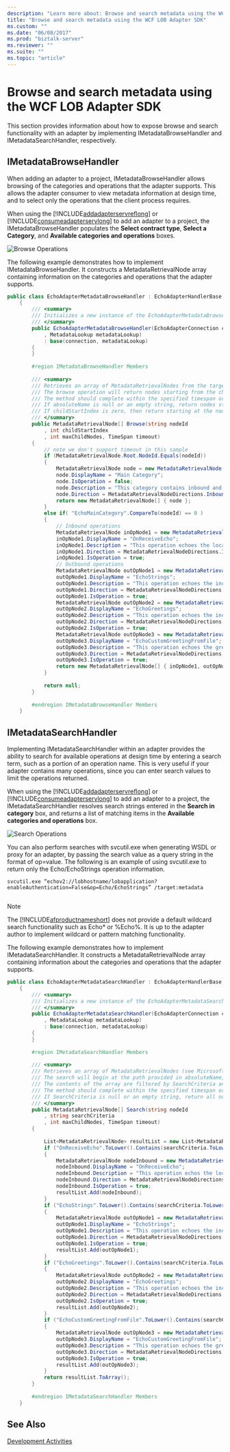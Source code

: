 ```yaml
---
description: "Learn more about: Browse and search metadata using the WCF LOB Adapter SDK"
title: "Browse and search metadata using the WCF LOB Adapter SDK"
ms.custom: ""
ms.date: "06/08/2017"
ms.prod: "biztalk-server"
ms.reviewer: ""
ms.suite: ""
ms.topic: "article"
---
```

# Browse and search metadata using the WCF LOB Adapter SDK
This section provides information about how to expose browse and search functionality with an adapter by implementing IMetadataBrowseHandler and IMetadataSearchHandler, respectively.  
  
## IMetadataBrowseHandler  
 When adding an adapter to a project, IMetadataBrowseHandler allows browsing of the categories and operations that the adapter supports. This allows the adapter consumer to view metadata information at design time, and to select only the operations that the client process requires.  
  
 When using the [!INCLUDE[addadapterservreflong](../../includes/addadapterservreflong-md.md)] or [!INCLUDE[consumeadapterservlong](../../includes/consumeadapterservlong-md.md)] to add an adapter to a project, the IMetadataBrowseHandler populates the **Select contract type**, **Select a Category**, and **Available categories and operations** boxes.  
  
 ![Browse Operations](../../adapters-and-accelerators/wcf-lob-adapter-sdk/media/b143971c-a50b-4ef2-a973-dfe4aa4fc17e.gif "b143971c-a50b-4ef2-a973-dfe4aa4fc17e")  
  
 The following example demonstrates how to implement IMetadataBrowseHandler. It constructs a MetadataRetrievalNode array containing information on the categories and operations that the adapter supports.  
  
```csharp  
public class EchoAdapterMetadataBrowseHandler : EchoAdapterHandlerBase, IMetadataBrowseHandler  
    {  
        /// <summary>  
        /// Initializes a new instance of the EchoAdapterMetadataBrowseHandler class  
        /// </summary>  
        public EchoAdapterMetadataBrowseHandler(EchoAdapterConnection connection  
            , MetadataLookup metadataLookup)  
            : base(connection, metadataLookup)  
        {  
        }  
  
        #region IMetadataBrowseHandler Members  
  
        /// <summary>  
        /// Retrieves an array of MetadataRetrievalNodes from the target system.  
        /// The browse operation will return nodes starting from the childStartIndex in the path provided in absoluteName, and the number of nodes returned is limited by maxChildNodes.  
        /// The method should complete within the specified timespan or throw a timeout exception.  
        /// If absoluteName is null or an empty string, return nodes starting from the root + childStartIndex.  
        /// If childStartIndex is zero, then return starting at the node indicated by absoluteName (or the root node if absoluteName is null or empty).  
        /// </summary>  
        public MetadataRetrievalNode[] Browse(string nodeId  
            , int childStartIndex  
            , int maxChildNodes, TimeSpan timeout)  
        {  
            // note we don't support timeout in this sample  
            if (MetadataRetrievalNode.Root.NodeId.Equals(nodeId))  
            {  
                MetadataRetrievalNode node = new MetadataRetrievalNode("EchoMainCategory");  
                node.DisplayName = "Main Category";  
                node.IsOperation = false;  
                node.Description = "This category contains inbound and outbound categories.";  
                node.Direction = MetadataRetrievalNodeDirections.Inbound | MetadataRetrievalNodeDirections.Outbound;  
                return new MetadataRetrievalNode[] { node };  
            }  
            else if( "EchoMainCategory".CompareTo(nodeId) == 0 )  
            {  
                // Inbound operations  
                MetadataRetrievalNode inOpNode1 = new MetadataRetrievalNode("Echo/OnReceiveEcho");  
                inOpNode1.DisplayName = "OnReceiveEcho";  
                inOpNode1.Description = "This operation echoes the location and length of a file dropped in the specified file system.";  
                inOpNode1.Direction = MetadataRetrievalNodeDirections.Inbound;  
                inOpNode1.IsOperation = true;  
                // Outbound operations  
                MetadataRetrievalNode outOpNode1 = new MetadataRetrievalNode("Echo/EchoStrings");  
                outOpNode1.DisplayName = "EchoStrings";  
                outOpNode1.Description = "This operation echoes the incoming string COUNT number of times in a string array.";  
                outOpNode1.Direction = MetadataRetrievalNodeDirections.Outbound;  
                outOpNode1.IsOperation = true;  
                MetadataRetrievalNode outOpNode2 = new MetadataRetrievalNode("Echo/EchoGreetings");  
                outOpNode2.DisplayName = "EchoGreetings";  
                outOpNode2.Description = "This operation echoes the incoming Greeting object COUNT number of times in an array of type Greeting.";  
                outOpNode2.Direction = MetadataRetrievalNodeDirections.Outbound;  
                outOpNode2.IsOperation = true;  
                MetadataRetrievalNode outOpNode3 = new MetadataRetrievalNode("Echo/EchoCustomGreetingFromFile");  
                outOpNode3.DisplayName = "EchoCustomGreetingFromFile";  
                outOpNode3.Description = "This operation echoes the greeting object by reading its instance from a file. The Greeting object's metadata is obtained from a predefined XSD file.";  
                outOpNode3.Direction = MetadataRetrievalNodeDirections.Outbound;  
                outOpNode3.IsOperation = true;  
                return new MetadataRetrievalNode[] { inOpNode1, outOpNode1, outOpNode2, outOpNode3 };  
            }  
  
            return null;  
        }  
  
        #endregion IMetadataBrowseHandler Members  
    }  
```  
  
## IMetadataSearchHandler  
 Implementing IMetadataSearchHandler within an adapter provides the ability to search for available operations at design time by entering a search term, such as a portion of an operation name. This is very useful if your adapter contains many operations, since you can enter search values to limit the operations returned.  
  
 When using the [!INCLUDE[addadapterservreflong](../../includes/addadapterservreflong-md.md)] or [!INCLUDE[consumeadapterservlong](../../includes/consumeadapterservlong-md.md)] to add an adapter to a project, the IMetadataSearchHandler resolves search strings entered in the **Search in category** box, and returns a list of matching items in the **Available categories and operations** box.  
  
 ![Search Operations](../../adapters-and-accelerators/wcf-lob-adapter-sdk/media/48dc9ca6-8697-42bf-9419-5fa35a19937f.gif "48dc9ca6-8697-42bf-9419-5fa35a19937f")  
  
 You can also perform searches with svcutil.exe when generating WSDL or proxy for an adapter, by passing the search value as a query string in the format of op=value. The following is an example of using svcutil.exe to return only the Echo/EchoStrings operation information.  
  
```  
svcutil.exe “echov2://lobhostname/lobapplication?enableAuthentication=False&op=Echo/EchoStrings” /target:metadata  
  
```  
  
> [!NOTE]
>  The [!INCLUDE[afproductnameshort](../../includes/afproductnameshort-md.md)] does not provide a default wildcard search functionality such as Echo* or %Echo%. It is up to the adapter author to implement wildcard or pattern matching functionality.  
  
 The following example demonstrates how to implement IMetadataSearchHandler. It constructs a MetadataRetrievalNode array containing information about the categories and operations that the adapter supports.  
  
```csharp  
public class EchoAdapterMetadataSearchHandler : EchoAdapterHandlerBase, IMetadataSearchHandler  
    {  
        /// <summary>  
        /// Initializes a new instance of the EchoAdapterMetadataSearchHandler class  
        /// </summary>  
        public EchoAdapterMetadataSearchHandler(EchoAdapterConnection connection  
            , MetadataLookup metadataLookup)  
            : base(connection, metadataLookup)  
        {  
        }  
  
        #region IMetadataSearchHandler Members  
  
        /// <summary>  
        /// Retrieves an array of MetadataRetrievalNodes (see Microsoft.ServiceModel.Channels) from the target system.  
        /// The search will begin at the path provided in absoluteName, which points to a location in the tree of metadata nodes.  
        /// The contents of the array are filtered by SearchCriteria and the number of nodes returned is limited by maxChildNodes.  
        /// The method should complete within the specified timespan or throw a timeout exception.  If absoluteName is null or an empty string, return nodes starting from the root.  
        /// If SearchCriteria is null or an empty string, return all nodes.  
        /// </summary>  
        public MetadataRetrievalNode[] Search(string nodeId  
            , string searchCriteria  
            , int maxChildNodes, TimeSpan timeout)  
        {  
  
            List<MetadataRetrievalNode> resultList = new List<MetadataRetrievalNode>();  
            if ("OnReceiveEcho".ToLower().Contains(searchCriteria.ToLower()))  
            {  
                MetadataRetrievalNode nodeInbound = new MetadataRetrievalNode("Echo/OnReceiveEcho");  
                nodeInbound.DisplayName = "OnReceiveEcho";  
                nodeInbound.Description = "This operation echos the location and length of a file dropped in the specified file system.";  
                nodeInbound.Direction = MetadataRetrievalNodeDirections.Inbound;  
                nodeInbound.IsOperation = true;  
                resultList.Add(nodeInbound);  
            }  
            if ("EchoStrings".ToLower().Contains(searchCriteria.ToLower()))  
            {  
                MetadataRetrievalNode outOpNode1 = new MetadataRetrievalNode("Echo/EchoStrings");  
                outOpNode1.DisplayName = "EchoStrings";  
                outOpNode1.Description = "This operation echoes the incoming string COUNT number of times in a string array.";  
                outOpNode1.Direction = MetadataRetrievalNodeDirections.Outbound;  
                outOpNode1.IsOperation = true;  
                resultList.Add(outOpNode1);  
            }  
            if ("EchoGreetings".ToLower().Contains(searchCriteria.ToLower()))  
            {  
                MetadataRetrievalNode outOpNode2 = new MetadataRetrievalNode("Echo/EchoGreetings");  
                outOpNode2.DisplayName = "EchoGreetings";  
                outOpNode2.Description = "This operation echoes the incoming Greeting object COUNT number of times in an array of type Greeting.";  
                outOpNode2.Direction = MetadataRetrievalNodeDirections.Outbound;  
                outOpNode2.IsOperation = true;  
                resultList.Add(outOpNode2);  
            }  
            if ("EchoCustomGreetingFromFile".ToLower().Contains(searchCriteria.ToLower()))  
            {  
                MetadataRetrievalNode outOpNode3 = new MetadataRetrievalNode("Echo/EchoCustomGreetingFromFile");  
                outOpNode3.DisplayName = "EchoCustomGreetingFromFile";  
                outOpNode3.Description = "This operation echoes the greeting object by reading its instance from a file. The Greeting object's metadata is obtained from a predefined XSD file.";  
                outOpNode3.Direction = MetadataRetrievalNodeDirections.Outbound;  
                outOpNode3.IsOperation = true;  
                resultList.Add(outOpNode3);  
            }  
            return resultList.ToArray();  
        }  
  
        #endregion IMetadataSearchHandler Members  
    }  
```  
  
## See Also  
 [Development Activities](../../esb-toolkit/development-activities.md)
